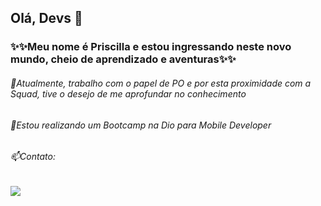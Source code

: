 ## Olá, Devs 👋

### ✨✨Meu nome é Priscilla e estou ingressando neste novo mundo, cheio de aprendizado e aventuras✨✨

###### 🔭Atualmente, trabalho com o papel de PO e por esta proximidade com a Squad, tive o desejo de me aprofundar no conhecimento
###### 🌱Estou realizando um Bootcamp na Dio para Mobile Developer 
###### 📫Contato: <div>
<a href="https://www.linkedin.com/in/priscilla-bordini-1a404b40" target="_blank"><img src="https://img.shields.io/badge/-LinkedIn-%230077B5?style=for-the-badge&logo=linkedin&logoColor=white" target="_blank"></a>   
</div>



<!--
**Pribordini/Pribordini** is a ✨ _special_ ✨ repository because its `README.md` (this file) appears on your GitHub profile.

Here are some ideas to get you started:

- 🔭 I’m currently working on ...
- 🌱 I’m currently learning ...
- 👯 I’m looking to collaborate on ...
- 🤔 I’m looking for help with ...
- 💬 Ask me about ...
- 📫 How to reach me: ...
- 😄 Pronouns: ...
- ⚡ Fun fact: ...
-->
